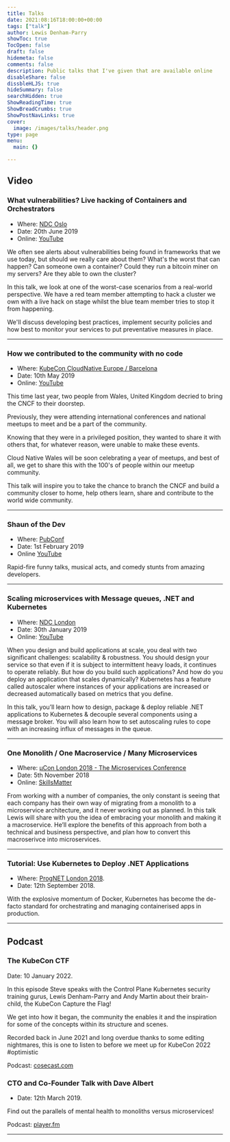 ```yaml
---
title: Talks
date: 2021:08:16T18:00:00+00:00
tags: ["talk"]
author: Lewis Denham-Parry
showToc: true
TocOpen: false
draft: false
hidemeta: false
comments: false
description: Public talks that I've given that are available online
disableShare: false
dissbleHLJS: true
hideSummary: false
searchHidden: true
ShowReadingTime: true
ShowBreadCrumbs: true
ShowPostNavLinks: true
cover:
  image: /images/talks/header.png
type: page
menu:
  main: {}

---
```


## Video

### What vulnerabilities? Live hacking of Containers and Orchestrators

- Where: [NDC Oslo](https://ndcoslo.com/)
- Date: 20th June 2019
- Online: [YouTube](https://www.youtube.com/watch?v=JaMJJTb_bEE)

We often see alerts about vulnerabilities being found in frameworks that we use
today, but should we really care about them? What's the worst that can happen?
Can someone own a container? Could they run a bitcoin miner on my servers? Are
they able to own the cluster?

In this talk, we look at one of the worst-case scenarios from a real-world
perspective. We have a red team member attempting to hack a cluster we own with
a live hack on stage whilst the blue team member tries to stop it from
happening.

We'll discuss developing best practices, implement security policies and how
best to monitor your services to put preventative measures in place.

---

### How we contributed to the community with no code

- Where: [KubeCon CloudNative Europe / Barcelona](https://events.linuxfoundation.org/events/kubecon-cloudnativecon-europe-2019)
- Date: 10th May 2019
- Online: [YouTube](https://www.youtube.com/watch?v=4jEASYCaVDo)

This time last year, two people from Wales, United Kingdom decried to bring the
CNCF to their doorstep.

Previously, they were attending international conferences and national meetups
to meet and be a part of the community.

Knowing that they were in a privileged position, they wanted to share it with
others that, for whatever reason, were unable to make these events.

Cloud Native Wales will be soon celebrating a year of meetups, and best of all,
we get to share this with the 100's of people within our meetup community.

This talk will inspire you to take the chance to branch the CNCF and build a
community closer to home, help others learn, share and contribute to the world
wide community.

---

### Shaun of the Dev

- Where: [PubConf](https://pubconf.io)
- Date: 1st February 2019
- Online [YouTube](https://www.youtube.com/watch?v=9NEGZQ3rRQ4)

Rapid-fire funny talks, musical acts, and comedy stunts from amazing developers.

---

### Scaling microservices with Message queues, .NET and Kubernetes

- Where: [NDC London](https://ndc-london.com)
- Date:  30th January 2019
- Online: [YouTube](https://www.youtube.com/watch?v=si44LvcgXwU)

When you design and build applications at scale, you deal with two significant
challenges: scalability & robustness. You should design your service so that
even if it is subject to intermittent heavy loads, it continues to operate
reliably. But how do you build such applications? And how do you deploy an
application that scales dynamically? Kubernetes has a feature called autoscaler
where instances of your applications are increased or decreased automatically
based on metrics that you define.

In this talk, you’ll learn how to design, package & deploy reliable .NET
applications to Kubernetes & decouple several components using a message broker.
You will also learn how to set autoscaling rules to cope with an increasing
influx of messages in the queue.

---

### One Monolith / One Macroservice / Many Microservices

- Where: [µCon London 2018 - The Microservices Conference](https://skillsmatter.com/conferences/10336-mucon-london-2018-the-microservices-conference#skillscasts)
- Date:  5th November 2018
- Online: [SkillsMatter](https://skillsmatter.com/skillscasts/12964-one-monolith-one-macroservice-many-microservices)

From working with a number of companies, the only constant is seeing that each
company has their own way of migrating from a monolith to a microservice
architecture, and it never working out as planned. In this talk Lewis will
share with you the idea of embracing your monolith and making it a macroservice.
He’ll explore the benefits of this approach from both a technical and business
perspective, and plan how to convert this macroserivce into microservices.

---

### Tutorial: Use Kubernetes to Deploy .NET Applications

- Where: [ProgNET London 2018](https://skillsmatter.com/conferences/10107-prognet-london-2018#skillscasts).
- Date:  12th September 2018.

With the explosive momentum of Docker, Kubernetes has become the de-facto
standard for orchestrating and managing containerised apps in production.

---

## Podcast

### The KubeCon CTF

Date: 10 January 2022.

In this episode Steve speaks with the Control Plane Kubernetes security training
gurus, Lewis Denham-Parry and Andy Martin about their brain-child, the KubeCon
Capture the Flag!

We get into how it began, the community the enables it and the inspiration for
some of the concepts within its structure and scenes.

Recorded back in June 2021 and long overdue thanks to some editing nightmares,
this is one to listen to before we  meet up for KubeCon 2022 #optimistic  

Podcast: [cosecast.com](https://cosecast.com/episode-8-kubecon-ctf)

### CTO and Co-Founder Talk with Dave Albert

- Date: 12th March 2019.

Find out the parallels of mental health to monoliths versus microservices!

Podcast: [player.fm](https://player.fm/series/cto-and-co-founder-talk-with-dave-albert/guest-lewis-denham-parry)

---
